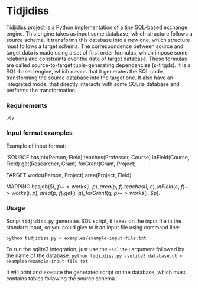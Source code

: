 # Tidjidiss

Tidjidiss project is a Python implementation of a tiny SQL-based exchange engine.
This engine takes as input some database, which structure follows a source schema. It
transforms this database into a new one, which structure must follows a target schema. The
correspondence between source and target data is made using a set of first order formulas,
which impose some relations and constraints over the data of target database. These formulas
are called source-to-target tuple-generating dependencies (s-t tgds).
It is a SQL-based engine, which means that it generates the SQL code transforming the
source database into the target one. It also have an integrated mode, that directly interacts
with some SQLite database and performs the transformation.

### Requirements

`ply`

### Input format examples

Example of input format:

`SOURCE
hasjob(Person, Field)
teaches(Professor, Course)
inField(Course, Field)
get(Researcher, Grant)
forGrant(Grant, Project)

TARGET
works(Person, Project)
area(Project, Field)

MAPPING
hasjob($i, $f) -> works($i, $p), area($p, $f).
teaches($i, $c), inField($c, $f) -> works($i, $p), area($p, $f).
get($i, $g), forGrant($g, $p) -> works($i, $p).`


### Usage

Script `tidjidiss.py` generates SQL script, it takes on the input file in the standard input, so you could give to it an input file using command line:

`python tidjidiss.py < examples/example-input-file.txt`

To run the sqlite3 integration, just use the `-sqlite3` argument followed by the name of the
database:
`python tidjidiss.py -sqlite3 database.db < examples/example-input-file.txt`

It will print and execute the generated script on the database, which must contains tables
following the source schema.
